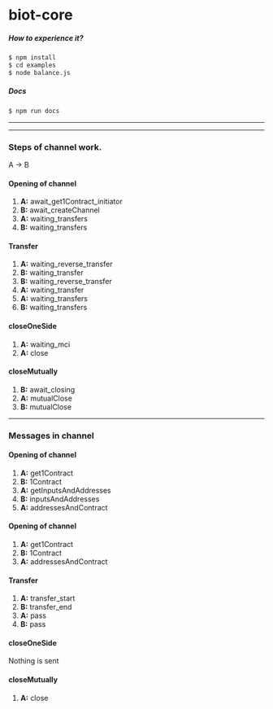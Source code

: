 # biot-core

##### How to experience it?
```sh
$ npm install
$ cd examples
$ node balance.js
```


##### Docs
```sh
$ npm run docs
```

---
---

### Steps of channel work.
A -> B

#### Opening of channel 
1) **A:** await_get1Contract_initiator
2) **B:** await_createChannel
3) **A:** waiting_transfers
4) **B:** waiting_transfers


#### Transfer
1) **A:** waiting_reverse_transfer
2) **B:** waiting_transfer
3) **B:** waiting_reverse_transfer
4) **A:** waiting_transfer
5) **A:** waiting_transfers
6) **B:** waiting_transfers


#### closeOneSide
1) **A:** waiting_mci
2) **A:** close


#### closeMutually
1) **B:** await_closing
2) **A:** mutualClose
3) **B:** mutualClose

---

### Messages in channel

#### Opening of channel 
1) **A:** get1Contract
2) **B:** 1Contract
3) **A:** getInputsAndAddresses
4) **B:** inputsAndAddresses
5) **A:** addressesAndContract

#### Opening of channel
1) **A:** get1Contract
2) **B:** 1Contract
3) **A:** addressesAndContract

#### Transfer
1) **A:** transfer_start
2) **B:** transfer_end
3) **A:** pass
5) **B:** pass

#### closeOneSide
Nothing is sent

#### closeMutually
1) **A:** close